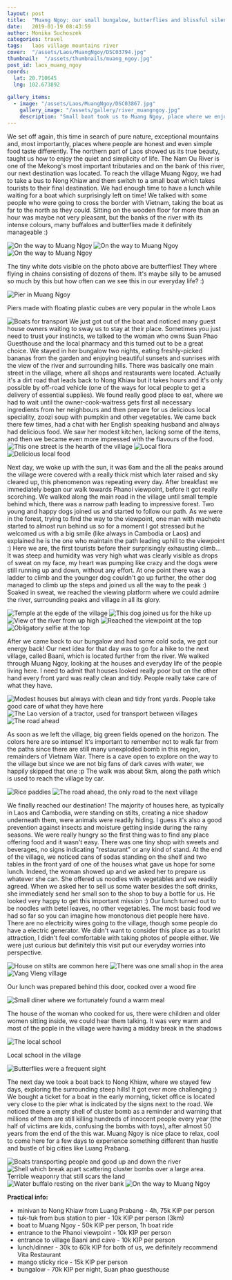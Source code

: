 ```yaml
---
layout: post
title:  "Muang Ngoy: our small bungalow, butterflies and blissful silence"
date:   2019-01-19 08:43:59
author: Monika Suchoszek
categories: travel
tags:	laos village mountains river
cover:  "/assets/Laos/MuangNgoy/DSC03794.jpg"
thumbnail:  "/assets/thumbnails/muang_ngoy.jpg"
post_id: laos_muang_ngoy
coords:
  lat: 20.710645
  lng: 102.673892
  
gallery_items:
  - image: "/assets/Laos/MuangNgoy/DSC03867.jpg"
    gallery_image: "/assets/gallery/river_muangngoy.jpg"
    description: "Small boat took us to Muang Ngoy, place where we enjoyed the quiet and simplicity of life."
---
```


We set off again, this time in search of pure nature, exceptional mountains and, most importantly, places where people are honest and even simple 
food taste differently. The northern part of Laos showed us its true beauty, taught us how to enjoy the quiet and simplicity of life. The Nam Ou River is 
one of the Mekong's most important tributaries and on the bank of this river, our next destination was located. To reach the village Muang Ngoy, we had
to take a bus to Nong Khiaw and them switch to a small boat which takes tourists to their final destination. We had enough time to have a lunch while 
waiting for a boat which surprisingly left on time! We talked with some people who were going to cross the border with Vietnam, taking the boat as
far to the north as they could. Sitting on the wooden floor for more than an hour was maybe not very pleasant, but the banks of the river with its intense
colours, many buffaloes and butterflies made it definitely manageable :)

<img src="/assets/Laos/MuangNgoy/DSC03742.jpg" alt="On the way to Muang Ngoy" />
<img src="/assets/Laos/MuangNgoy/DSC03745.jpg" alt="On the way to Muang Ngoy" />
<img src="/assets/Laos/MuangNgoy/DSC03753.jpg" alt="On the way to Muang Ngoy" />
<p class="caption">The tiny white dots visible on the photo above are butterflies! They where flying in chains consisting of dozens of them. It's 
maybe silly to be amused so much by this but how often can we see this in our everyday life? :) </p>

<img src="/assets/Laos/MuangNgoy/IMG_20180420_142522235_01.jpg" alt="Pier in Muang Ngoy" />   
<p class="caption">Piers made with floating plastic cubes are very popular in the whole Laos</p>

<img src="/assets/Laos/MuangNgoy/DSC03760.jpg" alt="Boats for transport" />
We just got out of the boat and noticed many guest house owners waiting to sway us to stay at their place. Sometimes you just need to trust your instincts, we talked to the woman
who owns Suan Phao Guesthouse and the local pharmacy and this turned out to be a great choice. We stayed in her bungalow two nights, eating freshly-picked bananas from the garden
and enjoying beautiful sunsets and sunrises with the view of the river and surrounding hills. There was basically one main street in the village, where all
shops and restaurants were located. Actually it's a dirt road that leads back to Nong Khiaw but it takes hours and it's only possible by off-road vehicle (one of the
ways for local people to get a delivery of essential supplies). We found really good place to eat, where we had to wait until the owner-cook-waitress gets first all necessary
ingredients from her neighbours and then prepare for us delicious local speciality, zoozi soup with pumpkin and other vegetables. We came back there few times, had a 
chat with her English speaking husband and always had delicious food. We saw her modest kitchen, lacking some of the items, and then we became 
even more impressed with the flavours of the food. 

<div class="row">
  <img src="/assets/Laos/MuangNgoy/DSC03756.jpg" class="column-50" alt="This one street is the hearth of the village" />
  <img src="/assets/Laos/MuangNgoy/IMG_20180420_162026937_01.jpg" class="column-50" alt="Local flora" />
</div>
<img src="/assets/Laos/MuangNgoy/IMG_20180420_182921286_HDR_01.jpg" alt="Delicious local food" />

Next day, we woke up with the sun, it was 6am and the all the peaks around the village were covered with a really thick mist which later raised and sky cleared up,
this phenomenon was repeating every day. After breakfast we immediately began our walk towards Phanoi viewpoint, before it got really scorching. We walked along
the main road in the village until small temple behind which, there was a narrow path leading to impressive forest. Two young and happy dogs joined us and started to follow our path.
As we were in the forest, trying to find the way to the viewpoint, one man with machete started to almost run behind us so for a moment I got
stressed but he welcomed us with a big smile (like always in Cambodia or Laos) and explained he is the one who maintain the path leading uphill to the viewpoint :)
Here we are, the first tourists before their surprisingly exhausting climb... It was steep and humidity was very high what was clearly visible as drops of sweat on
my face, my heart was pumping like crazy and the dogs were still running up and down, without any effort. At one point there was a ladder to climb and the younger dog 
couldn't go up further, the other dog managed to climb up the steps and joined us all the way to 
the peak :) Soaked in sweat, we reached the viewing platform where
we could admire the river, surrounding peaks and village in all its glory. 

<img src="/assets/Laos/MuangNgoy/DSC03764.jpg" alt="Temple at the egde of the village" />
<img src="/assets/Laos/MuangNgoy/DSC03767.jpg" alt="This dog joined us for the hike up" />
<img src="/assets/Laos/MuangNgoy/DSC03783.jpg" alt="View of the river from up high" />
<img src="/assets/Laos/MuangNgoy/DSC03784.jpg" alt="Reached the viewpoint at the top" />
<img src="/assets/Laos/MuangNgoy/GOPR8251.jpg" alt="Obligatory selfie at the top" />

After we came back to our bungalow and had some cold soda, we got our energy back! Our next idea for that day was to go for a hike to the next village, called Baani,
which is located further from the river. We walked through Muang Ngoy, looking at the houses and everyday life of the people living here. I need to admit that houses 
looked really poor but on the other hand every front yard was really clean and tidy. People really take care of what they have.

<img src="/assets/Laos/MuangNgoy/DSC03789.jpg" alt="Modest houses but always with clean and tidy front yards. People take good care of what they have here" />
<img src="/assets/Laos/MuangNgoy/DSC03791.jpg" alt="The Lao version of a tractor, used for transport between villages" />
<img src="/assets/Laos/MuangNgoy/DSC03792.jpg" alt="The road ahead" />

As soon as we left the village, big green fields opened on the horizon. The colors here are so intense! It's important to remember not to walk far from the paths
since there are still many unexploded bomb in this region, remainders of Vietnam War. There is a cave open to explore on the way to the village but since we are not
big fans of dark caves with water, we happily skipped that one :p The walk was about 5km, along the path which is used to reach the village by car.

<img src="/assets/Laos/MuangNgoy/DSC03825.jpg" alt="Rice paddies" />
<img src="/assets/Laos/MuangNgoy/DSC03794.jpg" alt="The road ahead, the only road to the next village" />

We finally reached our destination! The majority of houses here, as typically in Laos and Cambodia, were standing on stilts, creating a nice shadow underneath them,
were animals were readily hiding. I guess it's also a good prevention against insects and moisture getting inside during the rainy seasons. We were really hungry
so the first thing was to find any place offering food and it wasn't easy. There was one tiny shop with sweets and beverages, no signs indicating "restaurant" or any kind
of stand. At the end of the village, we noticed cans of sodas standing on the shelf and two tables in the front yard  of one of the houses what gave us hope for some lunch. Indeed, the woman showed up
and we asked her to prepare us whatever she can. She offered us noodles with vegetables and we readily agreed. When we asked her to sell us some water besides the soft drinks,
she immediately send her small son to the shop to buy a bottle for us. He looked very happy to get this important mission :) Our lunch 
turned out to be noodles with betel leaves, no other vegetables. The most basic food we had so far so you can imagine how monotonous diet people here have. There are no electricity wires
going to the village, though some people do have a electric generator. We didn't want to consider this place as a tourist attraction, I didn't feel comfortable with taking photos of people either.
We were just curious but definitely this visit put our everyday worries into perspective.

<img src="/assets/Laos/MuangNgoy/DSC03830.jpg" alt="House on stilts are common here"/>
<img src="/assets/Laos/MuangNgoy/DSC03839.jpg" alt="There was one small shop in the area" />
<img src="/assets/Laos/MuangNgoy/DSC03835.jpg" alt="Vang Vieng village" />
<p class="caption">Our lunch was prepared behind this door, cooked over a wood fire</p>
<img src="/assets/Laos/MuangNgoy/DSC03836.jpg" alt="Small diner where we fortunately found a warm meal" />
<p class="caption">The house of the woman who cooked for us, there were children and older women sitting inside, we could hear them talking. It was 
very warm and most of the pople in the village were having a midday break in the shadows</p>
<img src="/assets/Laos/MuangNgoy/DSC03831.jpg" alt="The local school" />
<p class="caption">Local school in the village</p>
<img src="/assets/Laos/MuangNgoy/DSC03852.jpg" alt="Butterflies were a frequent sight" />

The next day we took a boat back to Nong Khiaw, where we stayed few days, exploring the surrounding steep hills! It got ever more challenging :) We bought a ticket for a boat in
the early morning, ticket office is located very close to the pier what is indicated by the signs next to the road. We noticed there a empty shell of cluster bomb as a reminder and warning
that millions of them are still killing hundreds of innocent people every year (the half of victims are kids, confusing the bombs with toys), after almost 50 years from the end of the this war. 
Muang Ngoy is nice place to relax, cool to come here for a few days to experience something different than hustle and bustle of big cities like Luang Prabang.

<img src="/assets/Laos/MuangNgoy/DSC03867.jpg" alt="Boats transporting people and good up and down the river" />
<img src="/assets/Laos/MuangNgoy/DSC03863.jpg" alt="Shell which break apart scattering cluster bombs over a large area. Terrible weaponry that still scars the land" />
<img src="/assets/Laos/MuangNgoy/DSC03876.jpg" alt="Water buffalo resting on the river bank" />
<img src="/assets/Laos/MuangNgoy/DSC03893.jpg" alt="On the way to Muang Ngoy" />

__Practical info:__

  * minivan to Nong Khiaw from Luang Prabang - 4h, 75k KIP per person
  * tuk-tuk from bus station to pier - 10k KIP per person (3km)
  * boat to Muang Ngoy - 50k KIP per person, 1h boat ride
  * entrance to the Phanoi viewpoint - 10k KIP per person
  * entrance to village Baani and cave - 10k KIP per person
  * lunch/dinner - 30k to 60k KIP for both of us, we definitely recommend Vita Restaurant
  * mango sticky rice - 15k KIP per person
  * bungalow - 70k KIP per night, Suan phao guesthouse
  
  

